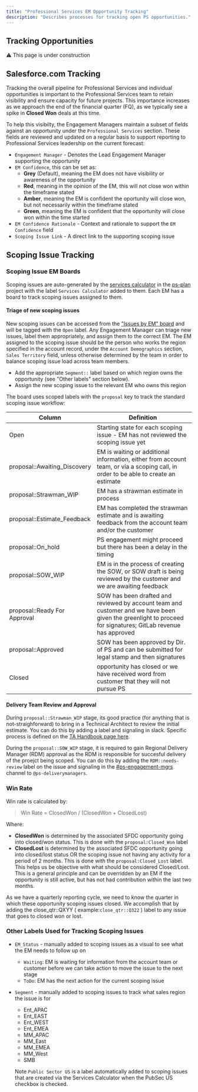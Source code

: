 ```yaml
---
title: "Professional Services EM Opportunity Tracking"
description: "Describes processes for tracking open PS opportunities."
---
```


## Tracking Opportunities

:warning: This page is under construction

## Salesforce.com Tracking

Tracking the overall pipeline for Professional Services and individual opportunities is important to the Professional Services team to retain visibility and ensure capacity for future projects.
This importance increases as we approach the end of the financial quarter (FQ), as we typically see a spike in **Closed Won** deals at this time.

To help this visibilty, the Engagement Managers maintain a subset of fields against an opportunity under the `Professional Services` section. These fields are reviewed and updated on a regular basis to support reporting to Professional Services leadership on the current forecast:

- `Engagement Manager` - Denotes the Lead Engagement Manager supporting the opportunity
- `EM Confidence`, this can be set as:
    - **Grey** (Default), meaning the EM does not have visibility or awareness of the opportunity
    - **Red**, meaning in the opinion of the EM, this will not close won within the timeframe stated
    - **Amber**, meaning the EM is confident the oportunity will close won, but not necessarily within the timeframe stated
    - **Green**, meaning the EM is confident that the opportunity will close won within the time started
- `EM Confidence Rationale` - Context and rationale to support the `EM Confidence` field
- `Scoping Issue Link` - A direct link to the supporting scoping issue

## Scoping Issue Tracking

### Scoping Issue EM Boards

Scoping issues are auto-generated by the [services calculator](https://services-calculator.gitlab.io/) in the [ps-plan](https://gitlab.com/gitlab-com/customer-success/professional-services-group/ww-consulting/ps-plan) project with the label `Services Calculator` added to them.   Each EM has a board to track scoping issues assigned to them.

#### Triage of new scoping issues

New scoping issues can be accessed from the ["Issues by EM" board](https://gitlab.com/gitlab-com/customer-success/professional-services-group/ww-consulting/ps-plan/-/boards/2712579?label_name[]=Services%20Calculator) and will be tagged with the `Open` label. Any Engagement Manager can triage new issues, label them appropriately, and assign them to the correct EM.  The EM assigned to the scoping issue should be the person who works the region specified in the account record, under the `Account Demographics` section, `Sales Territory` field, unless otherwise determined by the team in order to balance scoping issue load across team members.

- Add the appropriate `Segment::` label based on which region owns the opportunity (see "Other labels" section below).
- Assign the new scoping issue to the relevant EM who owns this region

The board uses scoped labels with the `proposal` key to track the standard scoping issue workflow:

| Column | Definition |
| --- | --- |
| Open | Starting state for each scoping issue - EM has not reviewed the scoping issue yet |
| proposal::Awaiting_Discovery |  EM is waiting or additional information, either from account team, or via a scoping call, in order to be able to create an estimate |
| proposal::Strawman_WIP | EM has a strawman estimate in process |
| proposal::Estimate_Feedback | EM has completed the strawman estimate and is awaiting feedback from the account team and/or the customer |
| proposal::On_hold | PS engagement might proceed but there has been a delay in the timing |
| proposal::SOW_WIP | EM is in the process of creating the SOW, or SOW draft is being reviewed by the customer and we are awaiting feedback |
| proposal::Ready For Approval | SOW has been drafted and reviewed by account team and customer and we have been given the greenlight to proceed for signatures; GitLab revenue has approved |
| proposal::Approved | SOW has been approved by Dir. of PS and can be submitted for legal stamp and then signatures |
| Closed | opportunity has closed or we have received word from customer that they will not pursue PS |

#### Delivery Team Review and Approval

During `proposal::Strawman_WIP` stage, its good practice (for anything that is not-straighforward) to bring in a Technical Architect to review the initial estimate. You can do this by adding a label and signaling in slack. Specific process is defined on the [TA Handbook page here](/handbook/customer-success/professional-services-engineering/technical-architect/#engage-with-an-architect).

During the `proposal::SOW_WIP` stage, it is required to gain Regional Delivery Manager (RDM) approval as the RDM is responsible for succesful delivery of the proejct being scoped. You can do this by adding the `RDM::needs-review` label on the issue and signaling in the [#ps-engagement-mgrs](https://gitlab.slack.com/archives/C021J8Z88AJ) channel to `@ps-deliverymanagers`.

### Win Rate

Win rate is calculated by:
> Win Rate =  ClosedWon / (ClosedWon + ClosedLost)

Where:

- **ClosedWon** is determined by the associated SFDC opportunity going into closed/won status. This is done with the `proposal:Closed_Won` label
- **ClosedLost** is determined by the associated SFDC opportunity going into closed/lost status OR the scoping issue not having any activity for a period of 2 months. This is done with the `proposal:Closed_Lost` label. This helps us be objective with what should be considered Closed/Lost. This is a general principle and can be overridden by an EM if the opportunity is still active, but has not had contribution within the last two months.

As we have a quarterly reporting cycle, we need to know the quarter in which these opportunity scoping issues closed. We accomplish that by adding the close_qtr::QXYY ( example:`close_qtr::Q322` ) label to any issue that goes to closed won or lost.

### Other Labels Used for Tracking Scoping Issues

- `EM_Status` - manually added to scoping issues as a visual to see what the EM needs to follow up on
   - `Waiting`: EM is waiting for information from the account team or customer before we can take action to move the issue to the next stage
   - `ToDo`: EM has the next action for the current scoping issue
- `Segment` - manually added to scoping issues to track what sales region the issue is for
  - Ent_APAC
  - Ent_EAST
  - Ent_WEST
  - Ent_EMEA
  - MM_APAC
  - MM_East
  - MM_EMEA
  - MM_West
  - SMB

  Note `Public Sector US` is a label automatically added to scoping issues that are created via the Services Calculator when the PubSec US checkbox is checked.
